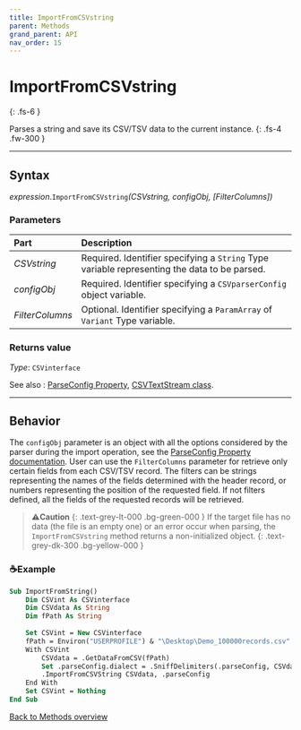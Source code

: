 ```yaml
---
title: ImportFromCSVstring
parent: Methods
grand_parent: API
nav_order: 15
---
```


# ImportFromCSVstring
{: .fs-6 }

Parses a string and save its CSV/TSV data to the current instance.
{: .fs-4 .fw-300 }

---

## Syntax

*expression*.`ImportFromCSVstring`*(CSVstring, configObj, \[FilterColumns\])*

### Parameters

<table>
<thead>
<tr>
<th style="text-align: left;">Part</th>
<th style="text-align: left;">Description</th>
</tr>
</thead>
<tbody>
<tr>
<td style="text-align: left;"><em>CSVstring</em></td>
<td style="text-align: left;">Required. Identifier specifying a <code>String</code> Type variable representing the data to be parsed.</td>
</tr>
<tr>
<td style="text-align: left;"><em>configObj</em></td>
<td style="text-align: left;">Required. Identifier specifying a <code>CSVparserConfig</code> object variable.</td>
</tr>
<tr>
<td style="text-align: left;"><em>FilterColumns</em></td>
<td style="text-align: left;">Optional. Identifier specifying a <code>ParamArray</code> of <code>Variant</code> Type variable.</td>
</tr>
</tbody>
</table>

### Returns value

*Type*: `CSVinterface`

See also
: [ParseConfig Property](https://ws-garcia.github.io/VBA-CSV-interface/api/properties/parseconf.html), [CSVTextStream class](https://ws-garcia.github.io/VBA-CSV-interface/api/csvtextstream.html).

---

## Behavior

The `configObj` parameter is an object with all the options considered by the parser during the import operation, see the [ParseConfig Property documentation](https://ws-garcia.github.io/VBA-CSV-interface/api/properties/parseconf.html). User can use the `FilterColumns` parameter for retrieve only certain fields from each CSV/TSV record. The filters can be strings representing the names of the fields determined with the header record, or numbers representing the position of the requested field. If not filters defined, all the fields of the requested records will be retrieved.

>⚠️**Caution**
>{: .text-grey-lt-000 .bg-green-000 }
>If the target file has no data (the file is an empty one) or an error occur when parsing, the `ImportFromCSVstring` method returns a non-initialized object.
{: .text-grey-dk-300 .bg-yellow-000 }

### ☕Example

```vb
Sub ImportFromString()
    Dim CSVint As CSVinterface
    Dim CSVdata As String
    Dim fPath As String
    
    Set CSVint = New CSVinterface
    fPath = Environ("USERPROFILE") & "\Desktop\Demo_100000records.csv"
    With CSVint
        CSVdata = .GetDataFromCSV(fPath)
        Set .parseConfig.dialect = .SniffDelimiters(.parseConfig, CSVdata)      'Sniff delimiters and save to config object
        .ImportFromCSVString CSVdata, .parseConfig                              'Import CSV data
    End With
    Set CSVint = Nothing
End Sub
```

[Back to Methods overview](https://ws-garcia.github.io/VBA-CSV-interface/api/methods/)